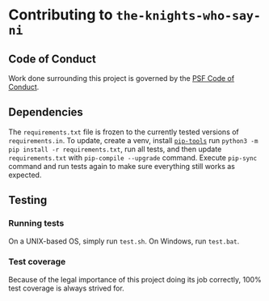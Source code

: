 # Contributing to `the-knights-who-say-ni`

## Code of Conduct
Work done surrounding this project is governed by the
[PSF Code of Conduct](https://www.python.org/psf/codeofconduct/).

## Dependencies
The `requirements.txt` file is frozen to the currently tested
versions of `requirements.in`. To update, create a venv,
install [`pip-tools`](https://pypi.org/project/pip-tools)
run `python3 -m pip install -r requirements.txt`, run all tests,
and then update `requirements.txt` with `pip-compile --upgrade` command.
Execute `pip-sync` command and run tests again
to make sure everything still works as expected.

## Testing
### Running tests
On a UNIX-based OS, simply run `test.sh`. On Windows, run
`test.bat`.

### Test coverage
Because of the legal importance of this project doing its job
correctly, 100% test coverage is always strived for.
